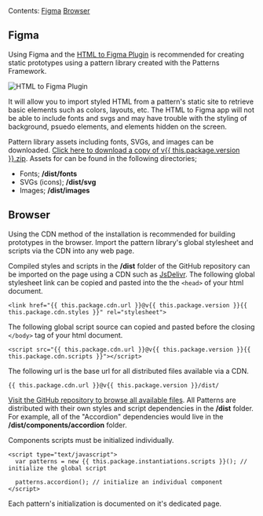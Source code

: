 <nav>
  <span>Contents:</span>
  <a href="#heading-figma">Figma</a>
  <a href="#heading-browser">Browser</a>
</nav>

## Figma

Using Figma and the [HTML to Figma Plugin](https://www.figma.com/c/plugin/747985167520967365/HTML-To-Figma) is recommended for creating static prototypes using a pattern library created with the Patterns Framework.

![HTML to Figma Plugin](https://www.figma.com/community/plugin/747985167520967365/thumbnail)

It will allow you to import styled HTML from a pattern's static site to retrieve basic elements such as colors, layouts, etc. The HTML to Figma app will not be able to include fonts and svgs and may have trouble with the styling of background, psuedo elements, and elements hidden on the screen.

Pattern library assets including fonts, SVGs, and images can be downloaded. <a href="{{ this.package.cdn.archive }}/v{{ this.package.version }}.zip">Click here to download a copy of v{{ this.package.version }}.zip</a>. Assets for can be found in the following directories;

* Fonts; **/dist/fonts**
* SVGs (icons); **/dist/svg**
* Images; **/dist/images**

## Browser

Using the CDN method of the installation is recommended for building prototypes in the browser. Import the pattern library's global stylesheet and scripts via the CDN into any web page.

Compiled styles and scripts in the **/dist** folder of the GitHub repository can be imported on the page using a CDN such as [JsDelivr](https://www.jsdelivr.com). The following global stylesheet link can be copied and pasted into the the `<head>` of your html document.

    <link href="{{ this.package.cdn.url }}@v{{ this.package.version }}{{ this.package.cdn.styles }}" rel="stylesheet">

The following global script source can copied and pasted before the closing `</body>` tag of your html document.

    <script src="{{ this.package.cdn.url }}@v{{ this.package.version }}{{ this.package.cdn.scripts }}"></script>

The following url is the base url for all distributed files available via a CDN.

    {{ this.package.cdn.url }}@v{{ this.package.version }}/dist/

<a href="{{ this.package.cdn.source }}/tree/v{{ this.package.version }}/dist/">Visit the GitHub repository to browse all available files</a>. All Patterns are distributed with their own styles and script dependencies in the **/dist** folder. For example, all of the "Accordion" dependencies would live in the **/dist/components/accordion** folder.

Components scripts must be initialized individually.

    <script type="text/javascript">
      var patterns = new {{ this.package.instantiations.scripts }}(); // initialize the global script

      patterns.accordion(); // initialize an individual component
    </script>

Each pattern's initialization is documented on it's dedicated page.
